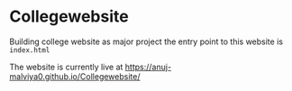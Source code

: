 # Collegewebsite
Building college website as major project
the entry point to this website is ```index.html```


The website is currently live at https://anuj-malviya0.github.io/Collegewebsite/
